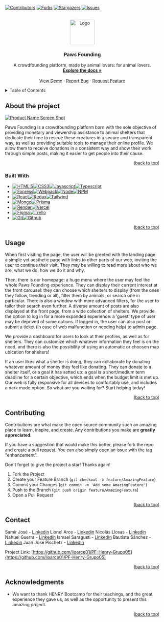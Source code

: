 [![Contributors][contributors-shield]][contributors-url] [![Forks][forks-shield]][forks-url] [![Stargazers][stars-shield]][stars-url] [![Issues][issues-shield]][issues-url]



<!-- PROJECT LOGO -->
<br />
<div align="center">
  <a href="https://github.com/lioarce01/PF-Henry-Grupo05">
    <img src="https://cdn-icons-png.flaticon.com/512/1152/1152755.png" alt="Logo" width="80" height="80">
  </a>

<h3 align="center">Paws Founding</h3>

  <p align="center">
    A crowdfounding platform, made by animal lovers: for animal lovers.
    <br />
    <a href="https://github.com/lioarce01/PF-Henry-Grupo05"><strong>Explore the docs »</strong></a>
    <br />
    <br />
    <a href="https://pf-henry-grupo05.vercel.app/">View Demo</a>
    ·
    <a href="https://github.com/lioarce01/PF-Henry-Grupo05/issues">Report Bug</a>
    ·
    <a href="https://github.com/lioarce01/PF-Henry-Grupo05/issues">Request Feature</a>
  </p>
</div>



<!-- TABLE OF CONTENTS -->
<details>
  <summary>Table of Contents</summary>
  <ol>
    <li>
      <a href="#about-the-project">About the Project</a>
      <ul>
        <li><a href="#built-with">Built With</a></li>
      </ul>
    </li>
    <li><a href="#usage">Usage</a></li>
    <li><a href="#contributing">Contributing</a></li>
    <li><a href="#contact">Contact</a></li>
    <li><a href="#acknowledgments">Acknowledgments</a></li>
  </ol>
</details>



<!-- ABOUT THE PROJECT -->
## About the project

[![Product Name Screen Shot][product-screenshot]](https://example.com)

Paws Founding is a crowdfounding platform born with the sole objective of providing monetary and viewership assistance to animal shelters that dedicate their time to rescue these creatures in a secure and transparent way, as well as providing suitable tools to manage their online profile. We allow them to receive donations in a consistent way and show their work through simple posts, making it easier to get people into their cause.
<p align="right">(<a href="#readme-top">back to top</a>)</p>



### Built With

* [![HTMLl5][html5]][html-url][![CSS3][css3]][css-url][![Javascript][javascript]][js-url][![Typescript][typescript]][typescript-url]
* [![Express][Express.js]][express-url][![Webpack][Webpack.js]][Webpack-url][![Node][Node.js]][Node-url][![NPM][npm]][npm-url]
* [![React][React.js]][React-url][![Redux][Redux-query]][Redux-url][![Tailwind][Tailwind-css]][Tailwind-url]
* [![Mongo][Mongo-db]][Mongo-url][![Prisma][Prisma-orm]][Prisma-url]
* [![Render][Render]][Render-url][![Vercel][Vercel]][Vercel-url]
* [![Figma][Figma-des]][Figma-url][![Trello][trello]][trello-url]
* [![Git][git]][git-url][![Github][github]][github-url]

<p align="right">(<a href="#readme-top">back to top</a>)</p>


<!-- USAGE EXAMPLES -->
## Usage

When first visiting the page, the user will be greeted with the landing page: a simple yet aesthetic page with links to other parts of our web, inviting the user to continue their visit. They may be willing to read more about who we are, what we do, how we do it and why. 

Then, there is our homepage: a huge menu where the user may feel the whole Paws Founding experience. They can display their current interest at the front carousel: they can choose which shelters to display (from the ones they follow, trending or all), filter them by animals, or search one in particular. There is also a window with more advanced filters, for the user to tailor their search even further. A diverse amount of posts are also displayed at the front page, from a wide collection of shelters. We provide the option to log in for a more expanded experience: a 'guest' type of user may be deprived of some options. If logged in, the user can also post or submit a ticket (in case of web malfunction or needing help) to admin page. 

We provide a dashboard for users to look at their profiles, as well as for shelters. They can customize which whatever information they feel is on the need, and there is also the possibility of using an automatic or choosen map ubication for shelters!

If an user likes what a shelter is doing, they can collaborate by donating whatever amount of money they feel like donating. They can donate to a shelter itself, or a goal it has setted up: a goal is a short/medium term deadline for a certain objective, which ends when the budget limit is met up.
Our web is fully responsive for all devices to comfortably use, and includes a dark mode option.
So what are you waiting for? Start helping today!


<p align="right">(<a href="#readme-top">back to top</a>)</p>





<!-- CONTRIBUTING -->
## Contributing

Contributions are what make the open source community such an amazing place to learn, inspire, and create. Any contributions you make are **greatly appreciated**.

If you have a suggestion that would make this better, please fork the repo and create a pull request. You can also simply open an issue with the tag "enhancement".

Don't forget to give the project a star! Thanks again!

1. Fork the Project
2. Create your Feature Branch (`git checkout -b feature/AmazingFeature`)
3. Commit your Changes (`git commit -m 'Add some AmazingFeature'`)
4. Push to the Branch (`git push origin feature/AmazingFeature`)
5. Open a Pull Request

<p align="right">(<a href="#readme-top">back to top</a>)</p>



<!-- CONTACT -->
## Contact

Samir José - [Linkedin](https://twitter.com/twitter_handle)
Lionel Arce - [Linkedin](https://twitter.com/twitter_handle)
Nicolás Llosas - [Linkedin](https://twitter.com/twitter_handle)
Nahuel Guerra - [Linkedin](https://twitter.com/twitter_handle)
Ismael Saragusti - [Linkedin](https://twitter.com/twitter_handle)
Bautista Sánchez - [Linkedin](https://twitter.com/twitter_handle)
Juan José Pischetz - [Linkedin](https://twitter.com/twitter_handle)

Project Link: [https://github.com/lioarce01/PF-Henry-Grupo05](https://github.com/lioarce01/PF-Henry-Grupo05)

<p align="right">(<a href="#readme-top">back to top</a>)</p>



<!-- ACKNOWLEDGMENTS -->
## Acknowledgments

* We want to thank HENRY Bootcamp for their teachings, and the great experience they gave us, as well as the opportunity to present this amazing project.

<p align="right">(<a href="#readme-top">back to top</a>)</p>



<!-- MARKDOWN LINKS & IMAGES -->
<!-- https://www.markdownguide.org/basic-syntax/#reference-style-links -->
[contributors-shield]: https://img.shields.io/github/contributors/lioarce01/PF-Henry-Grupo05.svg?style=for-the-badge
[contributors-url]: https://github.com/lioarce01/PF-Henry-Grupo05/graphs/contributors
[forks-shield]: https://img.shields.io/github/forks/lioarce01/PF-Henry-Grupo05.svg?style=for-the-badge
[forks-url]: https://github.com/lioarce01/PF-Henry-Grupo05/network/members
[stars-shield]: https://img.shields.io/github/stars/lioarce01/PF-Henry-Grupo05.svg?style=for-the-badge
[stars-url]: https://github.com/lioarce01/PF-Henry-Grupo05/stargazers
[issues-shield]: https://img.shields.io/github/issues/lioarce01/PF-Henry-Grupo05.svg?style=for-the-badge
[issues-url]: https://github.com/lioarce01/PF-Henry-Grupo05/issues
[license-shield]: https://img.shields.io/github/license/lioarce01/PF-Henry-Grupo05.svg?style=for-the-badge
[license-url]: https://github.com/lioarce01/PF-Henry-Grupo05/blob/master/LICENSE.txt
[product-screenshot]: https://media.discordapp.net/attachments/506007132815097858/1047546450218844170/image.png?width=1334&height=682

[React.js]: https://img.shields.io/badge/React-20232A?style=for-the-badge&logo=react&logoColor=61DAFB
[React-url]: https://reactjs.org/
[Express.js]: https://img.shields.io/badge/express.js-%23404d59.svg?style=for-the-badge&logo=express&logoColor=%2361DAFB
[Express-url]: https://expressjs.com
[Figma-des]: https://img.shields.io/badge/figma-%23F24E1E.svg?style=for-the-badge&logo=figma&logoColor=white
[Figma-url]: https://www.figma.com/
[Prisma-orm]: https://img.shields.io/badge/Prisma-3982CE?style=for-the-badge&logo=Prisma&logoColor=white
[Prisma-url]: https://www.prisma.io/
[Mongo-db]: https://img.shields.io/badge/MongoDB-%234ea94b.svg?style=for-the-badge&logo=mongodb&logoColor=white
[Mongo-url]: https://www.mongodb.com/en/
[npm]: https://img.shields.io/badge/NPM-%23000000.svg?style=for-the-badge&logo=npm&logoColor=white
[npm-url]: https://www.npmjs.com/
[Node.js]: https://img.shields.io/badge/node.js-6DA55F?style=for-the-badge&logo=node.js&logoColor=white
[Node-url]: https://nodejs.org/
[Redux-query]: https://img.shields.io/badge/redux-%23593d88.svg?style=for-the-badge&logo=redux&logoColor=white
[Redux-url]: https://en.redux.js.org/
[Tailwind-css]: https://img.shields.io/badge/tailwindcss-%2338B2AC.svg?style=for-the-badge&logo=tailwind-css&logoColor=white
[Tailwind-url]: https://tailwindcss.com/
[Webpack.js]: https://img.shields.io/badge/webpack-%238DD6F9.svg?style=for-the-badge&logo=webpack&logoColor=black
[Webpack-url]: https://webpack.js.org/
[Render]: https://img.shields.io/badge/Render-%46E3B7.svg?style=for-the-badge&logo=render&logoColor=white
[Render-url]: https://render.com/
[Vercel]: https://img.shields.io/badge/vercel-%23000000.svg?style=for-the-badge&logo=vercel&logoColor=white
[Vercel-url]: https://vercel.com/
[html5]: https://img.shields.io/badge/html5-%23E34F26.svg?style=for-the-badge&logo=html5&logoColor=white
[html-url]: https://es.wikipedia.org/wiki/HTML5
[css3]: https://img.shields.io/badge/css3-%231572B6.svg?style=for-the-badge&logo=css3&logoColor=white
[css-url]: https://developer.mozilla.org/es/docs/Web/CSS
[javascript]: https://img.shields.io/badge/javascript-%23323330.svg?style=for-the-badge&logo=javascript&logoColor=%23F7DF1E
[js-url]: https://www.javascript.com/
[typescript]: https://img.shields.io/badge/typescript-%23007ACC.svg?style=for-the-badge&logo=typescript&logoColor=white
[typescript-url]: https://www.typescriptlang.org/
[trello]: https://img.shields.io/badge/Trello-%23026AA7.svg?style=for-the-badge&logo=Trello&logoColor=white
[trello-url]: https://trello.com/
[git]: https://img.shields.io/badge/git-%23F05033.svg?style=for-the-badge&logo=git&logoColor=white
[git-url]: https://git-scm.com/
[github]: https://img.shields.io/badge/github-%23121011.svg?style=for-the-badge&logo=github&logoColor=white
[github-url]: https://github.com/

